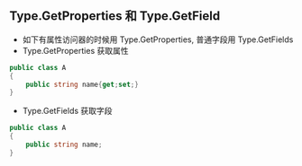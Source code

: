 ## Type.GetProperties 和 Type.GetField

- 如下有属性访问器的时候用 Type.GetProperties, 普通字段用 Type.GetFields
- Type.GetProperties 获取属性

```c#
public class A
{
    public string name{get;set;}
}

```

- Type.GetFields 获取字段

```c#
public class A
{
    public string name;
}

```
